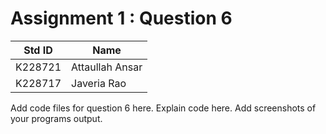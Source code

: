 # Assignment 1 : Question 6
|Std ID|Name|
|------|-|
|K228721|Attaullah Ansar|
|K228717|Javeria Rao|

Add code files for question 6 here. Explain code here. Add screenshots of your programs output.
